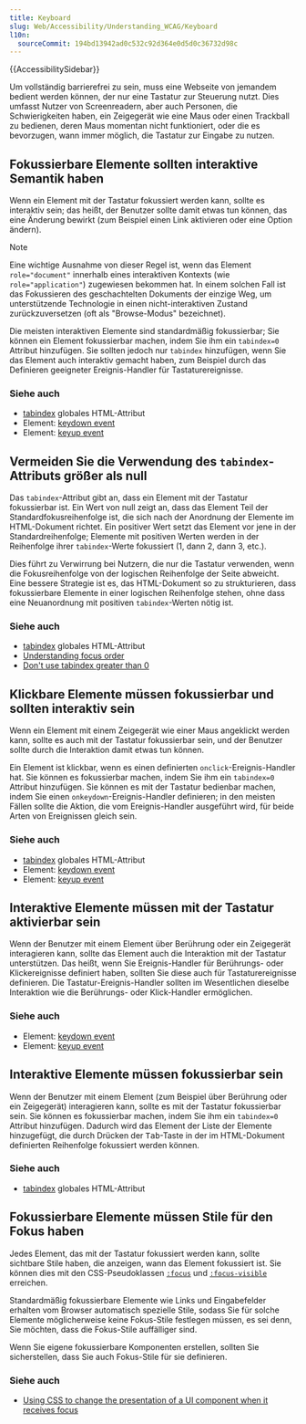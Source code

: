 ```yaml
---
title: Keyboard
slug: Web/Accessibility/Understanding_WCAG/Keyboard
l10n:
  sourceCommit: 194bd13942ad0c532c92d364e0d5d0c36732d98c
---
```


{{AccessibilitySidebar}}

Um vollständig barrierefrei zu sein, muss eine Webseite von jemandem bedient werden können, der nur eine Tastatur zur Steuerung nutzt. Dies umfasst Nutzer von Screenreadern, aber auch Personen, die Schwierigkeiten haben, ein Zeigegerät wie eine Maus oder einen Trackball zu bedienen, deren Maus momentan nicht funktioniert, oder die es bevorzugen, wann immer möglich, die Tastatur zur Eingabe zu nutzen.

## Fokussierbare Elemente sollten interaktive Semantik haben

Wenn ein Element mit der Tastatur fokussiert werden kann, sollte es interaktiv sein; das heißt, der Benutzer sollte damit etwas tun können, das eine Änderung bewirkt (zum Beispiel einen Link aktivieren oder eine Option ändern).

> [!NOTE]
> Eine wichtige Ausnahme von dieser Regel ist, wenn das Element `role="document"` innerhalb eines interaktiven Kontexts (wie `role="application"`) zugewiesen bekommen hat. In einem solchen Fall ist das Fokussieren des geschachtelten Dokuments der einzige Weg, um unterstützende Technologie in einen nicht-interaktiven Zustand zurückzuversetzen (oft als "Browse-Modus" bezeichnet).

Die meisten interaktiven Elemente sind standardmäßig fokussierbar; Sie können ein Element fokussierbar machen, indem Sie ihm ein `tabindex=0` Attribut hinzufügen. Sie sollten jedoch nur `tabindex` hinzufügen, wenn Sie das Element auch interaktiv gemacht haben, zum Beispiel durch das Definieren geeigneter Ereignis-Handler für Tastaturereignisse.

### Siehe auch

- [tabindex](/de/docs/Web/HTML/Global_attributes/tabindex) globales HTML-Attribut
- Element: [keydown event](/de/docs/Web/API/Element/keydown_event)
- Element: [keyup event](/de/docs/Web/API/Element/keyup_event)

## Vermeiden Sie die Verwendung des `tabindex`-Attributs größer als null

Das `tabindex`-Attribut gibt an, dass ein Element mit der Tastatur fokussierbar ist. Ein Wert von null zeigt an, dass das Element Teil der Standardfokusreihenfolge ist, die sich nach der Anordnung der Elemente im HTML-Dokument richtet. Ein positiver Wert setzt das Element vor jene in der Standardreihenfolge; Elemente mit positiven Werten werden in der Reihenfolge ihrer `tabindex`-Werte fokussiert (1, dann 2, dann 3, etc.).

Dies führt zu Verwirrung bei Nutzern, die nur die Tastatur verwenden, wenn die Fokusreihenfolge von der logischen Reihenfolge der Seite abweicht. Eine bessere Strategie ist es, das HTML-Dokument so zu strukturieren, dass fokussierbare Elemente in einer logischen Reihenfolge stehen, ohne dass eine Neuanordnung mit positiven `tabindex`-Werten nötig ist.

### Siehe auch

- [tabindex](/de/docs/Web/HTML/Global_attributes/tabindex) globales HTML-Attribut
- [Understanding focus order](https://www.w3.org/WAI/WCAG21/Understanding/focus-order.html)
- [Don't use tabindex greater than 0](https://adrianroselli.com/2014/11/dont-use-tabindex-greater-than-0.html)

## Klickbare Elemente müssen fokussierbar und sollten interaktiv sein

Wenn ein Element mit einem Zeigegerät wie einer Maus angeklickt werden kann, sollte es auch mit der Tastatur fokussierbar sein, und der Benutzer sollte durch die Interaktion damit etwas tun können.

Ein Element ist klickbar, wenn es einen definierten `onclick`-Ereignis-Handler hat. Sie können es fokussierbar machen, indem Sie ihm ein `tabindex=0` Attribut hinzufügen. Sie können es mit der Tastatur bedienbar machen, indem Sie einen `onkeydown`-Ereignis-Handler definieren; in den meisten Fällen sollte die Aktion, die vom Ereignis-Handler ausgeführt wird, für beide Arten von Ereignissen gleich sein.

### Siehe auch

- [tabindex](/de/docs/Web/HTML/Global_attributes/tabindex) globales HTML-Attribut
- Element: [keydown event](/de/docs/Web/API/Element/keydown_event)
- Element: [keyup event](/de/docs/Web/API/Element/keyup_event)

## Interaktive Elemente müssen mit der Tastatur aktivierbar sein

Wenn der Benutzer mit einem Element über Berührung oder ein Zeigegerät interagieren kann, sollte das Element auch die Interaktion mit der Tastatur unterstützen. Das heißt, wenn Sie Ereignis-Handler für Berührungs- oder Klickereignisse definiert haben, sollten Sie diese auch für Tastaturereignisse definieren. Die Tastatur-Ereignis-Handler sollten im Wesentlichen dieselbe Interaktion wie die Berührungs- oder Klick-Handler ermöglichen.

### Siehe auch

- Element: [keydown event](/de/docs/Web/API/Element/keydown_event)
- Element: [keyup event](/de/docs/Web/API/Element/keyup_event)

## Interaktive Elemente müssen fokussierbar sein

Wenn der Benutzer mit einem Element (zum Beispiel über Berührung oder ein Zeigegerät) interagieren kann, sollte es mit der Tastatur fokussierbar sein. Sie können es fokussierbar machen, indem Sie ihm ein `tabindex=0` Attribut hinzufügen. Dadurch wird das Element der Liste der Elemente hinzugefügt, die durch Drücken der <kbd>Tab</kbd>-Taste in der im HTML-Dokument definierten Reihenfolge fokussiert werden können.

### Siehe auch

- [tabindex](/de/docs/Web/HTML/Global_attributes/tabindex) globales HTML-Attribut

## Fokussierbare Elemente müssen Stile für den Fokus haben

Jedes Element, das mit der Tastatur fokussiert werden kann, sollte sichtbare Stile haben, die anzeigen, wann das Element fokussiert ist. Sie können dies mit den CSS-Pseudoklassen [`:focus`](/de/docs/Web/CSS/:focus) und [`:focus-visible`](/de/docs/Web/CSS/:focus-visible) erreichen.

Standardmäßig fokussierbare Elemente wie Links und Eingabefelder erhalten vom Browser automatisch spezielle Stile, sodass Sie für solche Elemente möglicherweise keine Fokus-Stile festlegen müssen, es sei denn, Sie möchten, dass die Fokus-Stile auffälliger sind.

Wenn Sie eigene fokussierbare Komponenten erstellen, sollten Sie sicherstellen, dass Sie auch Fokus-Stile für sie definieren.

### Siehe auch

- [Using CSS to change the presentation of a UI component when it receives focus](https://www.w3.org/WAI/WCAG21/Techniques/css/C15.html)
